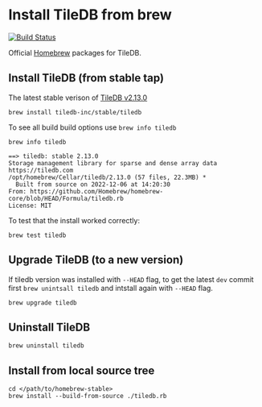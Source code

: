 # Install TileDB from brew

[![Build Status](https://travis-ci.org/TileDB-Inc/homebrew-stable.svg?branch=master)](https://travis-ci.org/TileDB-Inc/homebrew-stable)

Official [Homebrew](https://brew.sh/) packages for TileDB.

## Install TileDB (from stable tap)

The latest stable verison of [TileDB v2.13.0](https://github.com/TileDB-Inc/TileDB/releases/tag/2.13.0)

```
brew install tiledb-inc/stable/tiledb
```

To see all build build options use `brew info tiledb`

```
brew info tiledb

==> tiledb: stable 2.13.0
Storage management library for sparse and dense array data
https://tiledb.com
/opt/homebrew/Cellar/tiledb/2.13.0 (57 files, 22.3MB) *
  Built from source on 2022-12-06 at 14:20:30
From: https://github.com/Homebrew/homebrew-core/blob/HEAD/Formula/tiledb.rb
License: MIT
```

To test that the install worked correctly:

```
brew test tiledb
```

## Upgrade TileDB (to a new version)

If tiledb version was installed with `--HEAD` flag, to get the latest `dev` commit first `brew unintsall tiledb` and intstall again with `--HEAD` flag.

```
brew upgrade tiledb
```

## Uninstall TileDB

```
brew uninstall tiledb
```

## Install from local source tree

```
cd </path/to/homebrew-stable>
brew install --build-from-source ./tiledb.rb
```
